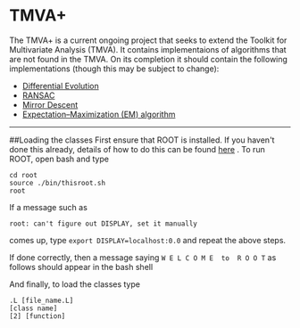 # TMVA+

The TMVA+ is a current ongoing project that seeks to extend the Toolkit for Multivariate Analysis (TMVA).
It contains implementaions of algorithms that are not found in the TMVA.
On its completion it should contain the following implementations (though this may be subject to change):

+ [Differential Evolution](https://en.wikipedia.org/wiki/Differential_evolution)
+ [RANSAC](https://en.wikipedia.org/wiki/RANSAC)
+ [Mirror Descent](http://www.stats.ox.ac.uk/~lienart/blog_opti_mda.html)
+ [Expectation–Maximization (EM) algorithm](https://en.wikipedia.org/wiki/Expectation%E2%80%93maximization_algorithm)

---
##Loading the classes
First ensure that ROOT is installed. If you haven't done this already, details of how to do this can be found [here](https://root.cern.ch/root/html534/guides/users-guide/InstallandBuild.html)
. To run ROOT, open bash and type

```
cd root
source ./bin/thisroot.sh
root
```

If a message such as 

``
root: can't figure out DISPLAY, set it manually
``

comes up, type ``export DISPLAY=localhost:0.0`` and repeat the above steps.

If done correctly, then a message saying ``W E L C O M E  to  R O O T`` as follows should appear in the bash shell

And finally, to load the classes type

```
.L [file_name.L]
[class name]
[2] [function]
```
